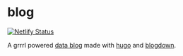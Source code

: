 # blog

[![Netlify Status](https://api.netlify.com/api/v1/badges/339b79e2-06a2-4875-9a4b-f17bad047bb1/deploy-status)](https://app.netlify.com/sites/alicia/deploys)

A grrrl powered [data blog](https://msaliciabrown.com) made with [hugo](https://gohugo.io/) and [blogdown](https://bookdown.org/yihui/blogdown/).
